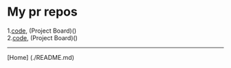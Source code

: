 # My pr repos
1.[code](), (Project Board)()  
2.[code](), (Project Board)()
  
___

[Home] (./README.md)
